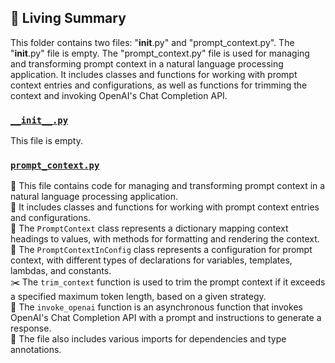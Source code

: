 

<!-- Living README Summary -->
## 🌳 Living Summary

This folder contains two files: "__init__.py" and "prompt_context.py". The "__init__.py" file is empty. The "prompt_context.py" file is used for managing and transforming prompt context in a natural language processing application. It includes classes and functions for working with prompt context entries and configurations, as well as functions for trimming the context and invoking OpenAI's Chat Completion API.


### [`__init__.py`](https://github.com/raphael-francis/AutoPR-internal/blob/03521e243e018b61236da467e94d47d89783b5e6/./autopr/actions/utils/__init__.py)

This file is empty.  


### [`prompt_context.py`](https://github.com/raphael-francis/AutoPR-internal/blob/03521e243e018b61236da467e94d47d89783b5e6/./autopr/actions/utils/prompt_context.py)

📄 This file contains code for managing and transforming prompt context in a natural language processing application.  
🔧 It includes classes and functions for working with prompt context entries and configurations.  
📝 The `PromptContext` class represents a dictionary mapping context headings to values, with methods for formatting and rendering the context.  
🔀 The `PromptContextInConfig` class represents a configuration for prompt context, with different types of declarations for variables, templates, lambdas, and constants.  
✂️ The `trim_context` function is used to trim the prompt context if it exceeds a specified maximum token length, based on a given strategy.  
📝 The `invoke_openai` function is an asynchronous function that invokes OpenAI's Chat Completion API with a prompt and instructions to generate a response.  
🔧 The file also includes various imports for dependencies and type annotations.  

<!-- Living README Summary -->